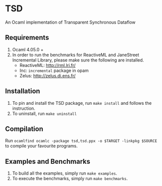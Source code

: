 # TSD
An Ocaml implementation of Transparent Synchronous Dataflow

## Requirements
1. Ocaml 4.05.0 + 
2. In order to run the benchmarks for ReactiveML and JaneStreet Incremental Library, please make sure the following are installed. 
   - ReactiveML: http://rml.lri.fr/
   - Inc: `incremental` package in opam
   - Zelus: http://zelus.di.ens.fr/

## Installation
1. To pin and install the TSD package, run `make install` and follows the instruction. 
2. To uninstall, run `make uninstall` 

## Compilation 
Run `ocamlfind ocamlc -package tsd,tsd.ppx -o $TARGET -linkpkg $SOURCE` to compile your favourite programs. 

## Examples and Benchmarks
1. To build all the examples, simply run `make examples`. 
2. To execute the benchmarks, simply run `make benchmarks`. 
